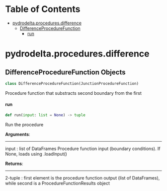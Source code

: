 # Table of Contents

* [pydrodelta.procedures.difference](#pydrodelta.procedures.difference)
  * [DifferenceProcedureFunction](#pydrodelta.procedures.difference.DifferenceProcedureFunction)
    * [run](#pydrodelta.procedures.difference.DifferenceProcedureFunction.run)

<a id="pydrodelta.procedures.difference"></a>

# pydrodelta.procedures.difference

<a id="pydrodelta.procedures.difference.DifferenceProcedureFunction"></a>

## DifferenceProcedureFunction Objects

```python
class DifferenceProcedureFunction(JunctionProcedureFunction)
```

Procedure function that substracts second boundary from the first

<a id="pydrodelta.procedures.difference.DifferenceProcedureFunction.run"></a>

#### run

```python
def run(input: list = None) -> tuple
```

Run the procedure

**Arguments**:

  -----------
  input : list of DataFrames
  Procedure function input (boundary conditions). If None, loads using .loadInput()
  

**Returns**:

  --------
  2-tuple : first element is the procedure function output (list of DataFrames), while second is a ProcedureFunctionResults object

